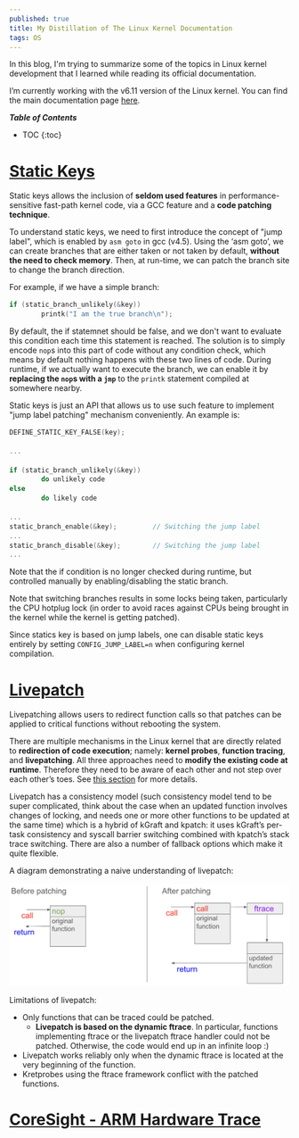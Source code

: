 ```yaml
---
published: true
title: My Distillation of The Linux Kernel Documentation
tags: OS
---
```


In this blog, I'm trying to summarize some of the topics in Linux kernel development that I learned while reading its official documentation. 

I’m currently working with the v6.11 version of the Linux kernel. You can find the main documentation page [here](https://www.kernel.org/doc/html/v6.11/).

***Table of Contents***
* TOC
{:toc}

# [Static Keys](https://www.kernel.org/doc/html/v6.11/staging/static-keys.html#static-keys)
Static keys allows the inclusion of **seldom used features** in performance-sensitive fast-path kernel code, via a GCC feature and a **code patching technique**.

To understand static keys, we need to first introduce the concept of "jump label", which is enabled by ```asm goto``` in gcc (v4.5). Using the ‘asm goto’, we can create branches that are either taken or not taken by default, **without the need to check memory**. Then, at run-time, we can patch the branch site to change the branch direction.

For example, if we have a simple branch:

```c
if (static_branch_unlikely(&key))
        printk("I am the true branch\n");
```

By default, the if statemnet should be false, and we don't want to evaluate this condition each time this statement is reached. The solution is to simply encode ```nop```s into this part of code without any condition check, which means by default nothing happens with these two lines of code. During runtime, if we actually want to execute the branch, we can enable it by **replacing the ```nop```s with a ```jmp```** to the ```printk``` statement compiled at somewhere nearby.

Static keys is just an API that allows us to use such feature to implement "jump label patching" mechanism conveniently. An example is:

```c
DEFINE_STATIC_KEY_FALSE(key);

...

if (static_branch_unlikely(&key))
        do unlikely code
else
        do likely code

...
static_branch_enable(&key);         // Switching the jump label
...
static_branch_disable(&key);        // Switching the jump label
...
```

Note that the if condition is no longer checked during runtime, but controlled manually by enabling/disabling the static branch.

Note that switching branches results in some locks being taken, particularly the CPU hotplug lock (in order to avoid races against CPUs being brought in the kernel while the kernel is getting patched).

Since statics key is based on jump labels, one can disable static keys entirely by setting ```CONFIG_JUMP_LABEL=n``` when configuring kernel compilation.

# [Livepatch](https://www.kernel.org/doc/html/v6.11/livepatch/livepatch.html)
Livepatching allows users to redirect function calls so that patches can be applied to critical functions without rebooting the system.

There are multiple mechanisms in the Linux kernel that are directly related to **redirection of code execution**; namely: **kernel probes**, **function tracing**, and **livepatching**. All three approaches need to **modify the existing code at runtime**. Therefore they need to be aware of each other and not step over each other’s toes. See [this section](https://www.kernel.org/doc/html/v6.11/livepatch/livepatch.html#id4) for more details.

Livepatch has a consistency model (such consistency model tend to be super complicated, think about the case when an updated function involves changes of locking, and needs one or more other functions to be updated at the same time) which is a hybrid of kGraft and kpatch: it uses kGraft’s per-task consistency and syscall barrier switching combined with kpatch’s stack trace switching. There are also a number of fallback options which make it quite flexible. 

A diagram demonstrating a naive understanding of livepatch:

![livepatch](/images/posts/distillation_linux/livepatching.png)

Limitations of livepatch:
* Only functions that can be traced could be patched.
    * **Livepatch is based on the dynamic ftrace**. In particular, functions implementing ftrace or the livepatch ftrace handler could not be patched. Otherwise, the code would end up in an infinite loop :)
* Livepatch works reliably only when the dynamic ftrace is located at the very beginning of the function.
* Kretprobes using the ftrace framework conflict with the patched functions.

# [CoreSight - ARM Hardware Trace](https://www.kernel.org/doc/html/v6.11/trace/coresight/index.html)